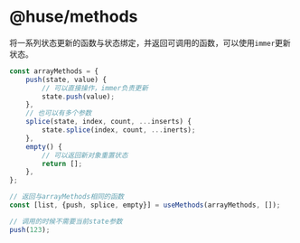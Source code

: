 # @huse/methods

将一系列状态更新的函数与状态绑定，并返回可调用的函数，可以使用`immer`更新状态。

```javascript
const arrayMethods = {
    push(state, value) {
        // 可以直接操作，immer负责更新
        state.push(value);
    },
    // 也可以有多个参数
    splice(state, index, count, ...inserts) {
        state.splice(index, count, ...inerts);
    },
    empty() {
        // 可以返回新对象重置状态
        return [];
    },
};

// 返回与arrayMethods相同的函数
const [list, {push, splice, empty}] = useMethods(arrayMethods, []);

// 调用的时候不需要当前state参数
push(123);
```
